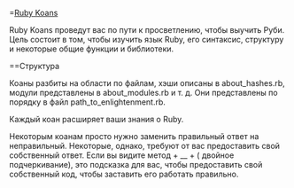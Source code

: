 =[Ruby Koans](http://www.rubykoans.com/)

Ruby Koans проведут вас по пути к просветлению, чтобы выучить Руби.
Цель состоит в том, чтобы изучить язык Ruby, его синтаксис, структуру и некоторые общие
функции и библиотеки.

==Структура

Коаны разбиты на области по файлам, хэши описаны в about_hashes.rb,
модули представлены в about_modules.rb и т. д. Они представлены по порядку в
файл path_to_enlightenment.rb.

Каждый коан расширяет ваши знания о Ruby. 

Некоторым коанам просто нужно заменить правильный ответ на неправильный.
Некоторые, однако, требуют от вас предоставить свой собственный ответ. Если вы видите метод + __ + (
двойное подчеркивание), это подсказка для вас, чтобы предоставить свой собственный код, чтобы
заставить его работать правильно.







